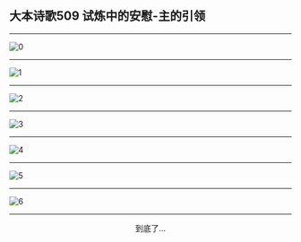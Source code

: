 
## 大本诗歌509 试炼中的安慰-主的引领
        
<div id="aplayer0"></div>

---

<img alt="0" data-original="/data/d0509/0">

---

<img alt="1" data-original="/data/d0509/1">

---

<img alt="2" data-original="/data/d0509/2">

---

<img alt="3" data-original="/data/d0509/3">

---

<img alt="4" data-original="/data/d0509/4">

---

<img alt="5" data-original="/data/d0509/5">

---

<img alt="6" data-original="/data/d0509/6">

---

<p style="text-align: center">到底了...</p>

<script src="/js/dist-view.js"></script>

<script>
MAIN.id = 'd0509';
        
const ap0 = new APlayer({
    container: document.getElementById('aplayer0'),
    volume: 1,
    loop: 'none',
    preload: 'none',
    audio: [{
        name: '大本诗歌509.mp3',
        artist: '大本诗歌',
        url: 'https://res.wx.qq.com/voice/getvoice?mediaid=MzI0NTk3MDM5M18yMjQ3NDkzOTI0',
        cover: '/favicon'
    }]
});
</script>

